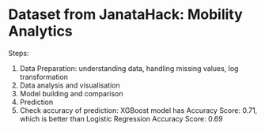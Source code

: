 # Dataset from JanataHack: Mobility Analytics
Steps:
1. Data Preparation: understanding data, handling missing values, log transformation 
2. Data analysis and visualisation
3. Model building and comparison
4. Prediction
5. Check accuracy of prediction:
   XGBoost model has Accuracy Score: 0.71, which is better than
   Logistic Regression Accuracy Score: 0.69
